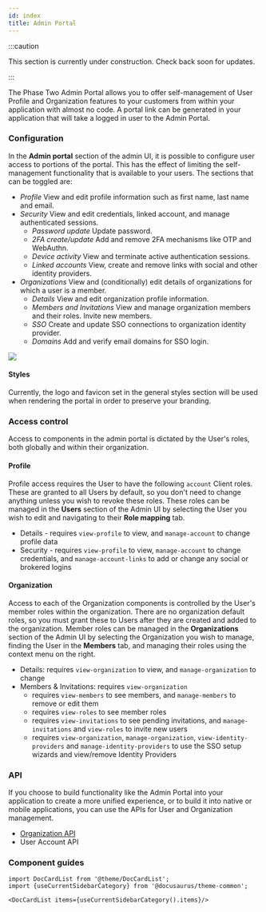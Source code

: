 ```yaml
---
id: index
title: Admin Portal
---
```


:::caution

This section is currently under construction. Check back soon for updates.

:::

The Phase Two Admin Portal allows you to offer self-management of User Profile and Organization features to your customers from within your application with almost no code. A portal link can be generated in your application that will take a logged in user to the Admin Portal.

### Configuration

In the **Admin portal** section of the admin UI, it is possible to configure user access to portions of the portal. This has the effect of limiting the self-management functionality that is available to your users. The sections that can be toggled are:

- *Profile* View and edit profile information such as first name, last name and email.
- *Security* View and edit credentials, linked account, and manage authenticated sessions. 
  - *Password update* Update password.
  - *2FA create/update* Add and remove 2FA mechanisms like OTP and WebAuthn.
  - *Device activity* View and terminate active authentication sessions.
  - *Linked accounts* View, create and remove links with social and other identity providers.
- *Organizations* View and (conditionally) edit details of organizations for which a user is a member.
  - *Details* View and edit organization profile information.
  - *Members and Invitations* View and manage organization members and their roles. Invite new members.
  - *SSO* Create and update SSO connections to organization identity provider.
  - *Domains* Add and verify email domains for SSO login.

![](/docs/placeholder.png)

#### Styles

Currently, the logo and favicon set in the general styles section will be used when rendering the portal in order to preserve your branding.

### Access control

Access to components in the admin portal is dictated by the User's roles, both globally and within their organization.

#### Profile

Profile access requires the User to have the following `account` Client roles. These are granted to all Users by default, so you don't need to change anything unless you wish to revoke these roles. These roles can be managed in the **Users** section of the Admin UI by selecting the User you wish to edit and navigating to their **Role mapping** tab.
- Details - requires `view-profile` to view, and `manage-account` to change profile data
- Security - requires `view-profile` to view, `manage-account` to change credentials, and `manage-account-links` to add or change any social or brokered logins

#### Organization

Access to each of the Organization components is controlled by the User's member roles within the organization. There are no organization default roles, so you must grant these to Users after they are created and added to the organization. Member roles can be managed in the **Organizations** section of the Admin UI by selecting the Organization you wish to manage, finding the User in the **Members** tab, and managing their roles using the context menu on the right.
- Details: requires `view-organization` to view, and `manage-organization` to change
- Members & Invitations: requires `view-organization`
    - requires `view-members` to see members, and `manage-members` to remove or edit them
    - requires `view-roles` to see member roles
    - requires `view-invitations` to see pending invitations, and `manage-invitations` and `view-roles` to invite new users
    - requires `view-organization`, `manage-organization`, `view-identity-providers` and `manage-identity-providers` to use the SSO setup wizards and view/remove Identity Providers

### API

If you choose to build functionality like the Admin Portal into your application to create a more unified experience, or to build it into native or mobile applications, you can use the APIs for User and Organization management.
- [Organization API](/api)
- User Account API

### Component guides

```mdx-code-block
import DocCardList from '@theme/DocCardList';
import {useCurrentSidebarCategory} from '@docusaurus/theme-common';

<DocCardList items={useCurrentSidebarCategory().items}/>
```
